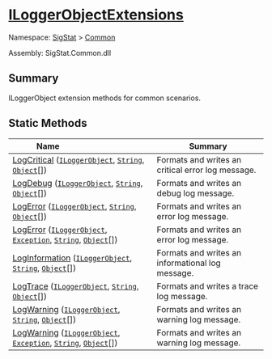 # [ILoggerObjectExtensions](./ILoggerObjectExtensions.md)

Namespace: [SigStat]() > [Common](./README.md)

Assembly: SigStat.Common.dll

## Summary
ILoggerObject extension methods for common scenarios.

## Static Methods

| <span>Name&nbsp;&nbsp;&nbsp;&nbsp;&nbsp;&nbsp;&nbsp;&nbsp;&nbsp;&nbsp;&nbsp;&nbsp;&nbsp;&nbsp;&nbsp;&nbsp;&nbsp;&nbsp;&nbsp;&nbsp;&nbsp;&nbsp;&nbsp;&nbsp;&nbsp;&nbsp;&nbsp;&nbsp;&nbsp;&nbsp;</span> | Summary | 
| --- | --- | 
| [LogCritical](./Methods/ILoggerObjectExtensions--LogCritical.md) ([`ILoggerObject`](./ILoggerObject.md), [`String`](https://docs.microsoft.com/en-us/dotnet/api/System.String), [`Object`](https://docs.microsoft.com/en-us/dotnet/api/System.Object)[]) | Formats and writes an critical error log message. | 
| [LogDebug](./Methods/ILoggerObjectExtensions--LogDebug.md) ([`ILoggerObject`](./ILoggerObject.md), [`String`](https://docs.microsoft.com/en-us/dotnet/api/System.String), [`Object`](https://docs.microsoft.com/en-us/dotnet/api/System.Object)[]) | Formats and writes an debug log message. | 
| [LogError](./Methods/ILoggerObjectExtensions--LogError.md) ([`ILoggerObject`](./ILoggerObject.md), [`String`](https://docs.microsoft.com/en-us/dotnet/api/System.String), [`Object`](https://docs.microsoft.com/en-us/dotnet/api/System.Object)[]) | Formats and writes an error log message. | 
| [LogError](./Methods/ILoggerObjectExtensions--LogError.md) ([`ILoggerObject`](./ILoggerObject.md), [`Exception`](https://docs.microsoft.com/en-us/dotnet/api/System.Exception), [`String`](https://docs.microsoft.com/en-us/dotnet/api/System.String), [`Object`](https://docs.microsoft.com/en-us/dotnet/api/System.Object)[]) | Formats and writes an error log message. | 
| [LogInformation](./Methods/ILoggerObjectExtensions--LogInformation.md) ([`ILoggerObject`](./ILoggerObject.md), [`String`](https://docs.microsoft.com/en-us/dotnet/api/System.String), [`Object`](https://docs.microsoft.com/en-us/dotnet/api/System.Object)[]) | Formats and writes an informational log message. | 
| [LogTrace](./Methods/ILoggerObjectExtensions--LogTrace.md) ([`ILoggerObject`](./ILoggerObject.md), [`String`](https://docs.microsoft.com/en-us/dotnet/api/System.String), [`Object`](https://docs.microsoft.com/en-us/dotnet/api/System.Object)[]) | Formats and writes a trace log message. | 
| [LogWarning](./Methods/ILoggerObjectExtensions--LogWarning.md) ([`ILoggerObject`](./ILoggerObject.md), [`String`](https://docs.microsoft.com/en-us/dotnet/api/System.String), [`Object`](https://docs.microsoft.com/en-us/dotnet/api/System.Object)[]) | Formats and writes an warning log message. | 
| [LogWarning](./Methods/ILoggerObjectExtensions--LogWarning.md) ([`ILoggerObject`](./ILoggerObject.md), [`Exception`](https://docs.microsoft.com/en-us/dotnet/api/System.Exception), [`String`](https://docs.microsoft.com/en-us/dotnet/api/System.String), [`Object`](https://docs.microsoft.com/en-us/dotnet/api/System.Object)[]) | Formats and writes an warning log message. | 


